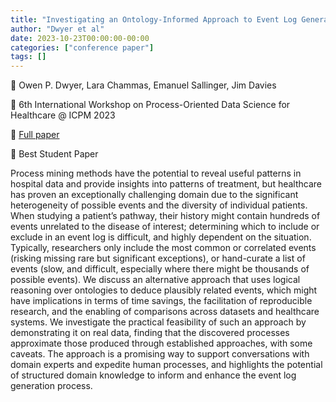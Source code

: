 ```yaml
---
title: "Investigating an Ontology-Informed Approach to Event Log Generation in Healthcare"
author: "Dwyer et al"
date: 2023-10-23T00:00:00-00:00
categories: ["conference paper"]
tags: []
---
```



👥 Owen P. Dwyer, Lara Chammas, Emanuel Sallinger, Jim Davies

📕 6th International Workshop on Process-Oriented Data Science for Healthcare @ ICPM 2023

📄 [Full paper](https://link.springer.com/chapter/10.1007/978-3-031-56107-8_18)

🏅 Best Student Paper

Process mining methods have the potential to reveal useful patterns in hospital data and provide insights into patterns of treatment, but healthcare has proven an exceptionally challenging domain due to the significant heterogeneity of possible events and the diversity of individual patients. When studying a patient’s pathway, their history might contain hundreds of events unrelated to the disease of interest; determining which to include or exclude in an event log is difficult, and highly dependent on the situation. Typically, researchers only include the most common or correlated events (risking missing rare but significant exceptions), or hand-curate a list of events (slow, and difficult, especially where there might be thousands of possible events). We discuss an alternative approach that uses logical reasoning over ontologies to deduce plausibly related events, which might have implications in terms of time savings, the facilitation of reproducible research, and the enabling of comparisons across datasets and healthcare systems. We investigate the practical feasibility of such an approach by demonstrating it on real data, finding that the discovered processes approximate those produced through established approaches, with some caveats. The approach is a promising way to support conversations with domain experts and expedite human processes, and highlights the potential of structured domain knowledge to inform and enhance the event log generation process. 



